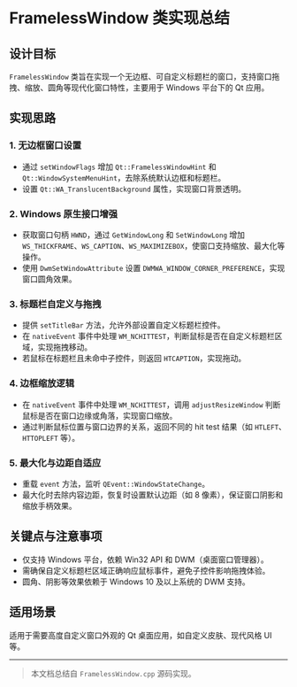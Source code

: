 # FramelessWindow 类实现总结

## 设计目标
`FramelessWindow` 类旨在实现一个无边框、可自定义标题栏的窗口，支持窗口拖拽、缩放、圆角等现代化窗口特性，主要用于 Windows 平台下的 Qt 应用。

## 实现思路

### 1. 无边框窗口设置
- 通过 `setWindowFlags` 增加 `Qt::FramelessWindowHint` 和 `Qt::WindowSystemMenuHint`，去除系统默认边框和标题栏。
- 设置 `Qt::WA_TranslucentBackground` 属性，实现窗口背景透明。

### 2. Windows 原生接口增强
- 获取窗口句柄 `HWND`，通过 `GetWindowLong` 和 `SetWindowLong` 增加 `WS_THICKFRAME`、`WS_CAPTION`、`WS_MAXIMIZEBOX`，使窗口支持缩放、最大化等操作。
- 使用 `DwmSetWindowAttribute` 设置 `DWMWA_WINDOW_CORNER_PREFERENCE`，实现窗口圆角效果。

### 3. 标题栏自定义与拖拽
- 提供 `setTitleBar` 方法，允许外部设置自定义标题栏控件。
- 在 `nativeEvent` 事件中处理 `WM_NCHITTEST`，判断鼠标是否在自定义标题栏区域，实现拖拽移动。
- 若鼠标在标题栏且未命中子控件，则返回 `HTCAPTION`，实现拖动。

### 4. 边框缩放逻辑
- 在 `nativeEvent` 事件中处理 `WM_NCHITTEST`，调用 `adjustResizeWindow` 判断鼠标是否在窗口边缘或角落，实现窗口缩放。
- 通过判断鼠标位置与窗口边界的关系，返回不同的 hit test 结果（如 `HTLEFT`、`HTTOPLEFT` 等）。

### 5. 最大化与边距自适应
- 重载 `event` 方法，监听 `QEvent::WindowStateChange`。
- 最大化时去除内容边距，恢复时设置默认边距（如 8 像素），保证窗口阴影和缩放手柄效果。

## 关键点与注意事项
- 仅支持 Windows 平台，依赖 Win32 API 和 DWM（桌面窗口管理器）。
- 需确保自定义标题栏区域正确响应鼠标事件，避免子控件影响拖拽体验。
- 圆角、阴影等效果依赖于 Windows 10 及以上系统的 DWM 支持。

## 适用场景
适用于需要高度自定义窗口外观的 Qt 桌面应用，如自定义皮肤、现代风格 UI 等。

---

> 本文档总结自 `FramelessWindow.cpp` 源码实现。
